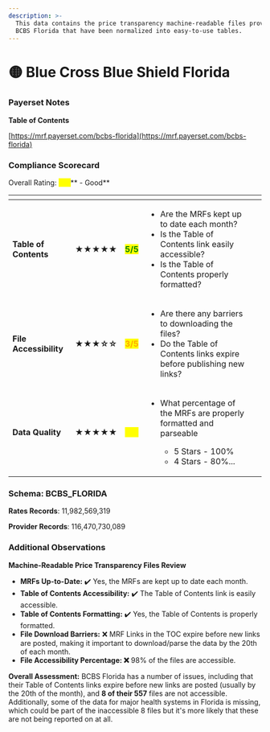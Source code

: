 ```yaml
---
description: >-
  This data contains the price transparency machine-readable files provided by
  BCBS Florida that have been normalized into easy-to-use tables.
---
```


# 🟡 Blue Cross Blue Shield Florida

### Payerset Notes

**Table of Contents**

[https://mrf.payerset.com/bcbs-florida](https://mrf.payerset.com/bcbs-florida)

### Compliance Scorecard

Overall Rating: <mark style="color:yellow;">**4/5**</mark>** - Good**

<table data-view="cards"><thead><tr><th></th><th></th><th></th><th></th><th data-hidden data-card-cover data-type="files"></th></tr></thead><tbody><tr><td><strong>Table of Contents</strong></td><td><strong>★★★★★</strong></td><td><mark style="color:green;"><strong>5/5</strong></mark></td><td><ul><li>Are the MRFs kept up to date each month? </li><li>Is the Table of Contents link easily accessible?</li><li>Is the Table of Contents properly formatted?</li></ul></td><td></td></tr><tr><td><strong>File Accessibility</strong></td><td><strong>★★★☆☆</strong></td><td><mark style="color:orange;"><strong>3/5</strong></mark></td><td><ul><li>Are there any barriers to downloading the files?</li><li>Do the Table of Contents links expire before publishing new links?</li></ul></td><td></td></tr><tr><td><strong>Data Quality</strong></td><td><strong>★★★★★</strong></td><td><mark style="color:yellow;"><strong>4/5</strong></mark></td><td><ul><li><p>What percentage of the MRFs are properly formatted and parseable</p><ul><li>5 Stars - 100%</li><li>4 Stars - 80%...</li></ul></li></ul></td><td></td></tr></tbody></table>

### Schema: BCBS\_FLORIDA

**Rates Records**: 11,982,569,319

**Provider Records**: 116,470,730,089

### Additional Observations

**Machine-Readable Price Transparency Files Review**

* **MRFs Up-to-Date:** ✔️ Yes, the MRFs are kept up to date each month.
* **Table of Contents Accessibility:** ✔️ The Table of Contents link is easily accessible.
* **Table of Contents Formatting:** ✔️ Yes, the Table of Contents is properly formatted.
* **File Download Barriers:** ❌ MRF Links in the TOC expire before new links are posted, making it important to download/parse the data by the 20th of each month.
* **File Accessibility Percentage: ❌** 98% of the files are accessible.

**Overall Assessment:** BCBS Florida has a number of issues, including that their Table of Contents links expire before new links are posted (usually by the 20th of the month), and **8 of their 557** files are not accessible. Additionally, some of the data for major health systems in Florida is missing, which could be part of the inaccessible 8 files but it's more likely that these are not being reported on at all.
